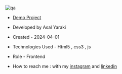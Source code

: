 ![qa](https://github.com/asalyaraki/Acc-Q-A/assets/155806762/47f6533a-8dd2-4fda-a528-0cfd29fe460e)


- [Demo Project](https://asalyaraki.github.io/Acc-Q-A/)

- Developed by Asal Yaraki

- Created - 2024-04-01

- Technologies Used - Html5 , css3 , js

- Role - Frontend

- How to reach me : with my [instagram](https://www.instagram.com/asal_yaraki_web?igsh=MXJl3ZQ==) and [linkedin](https://www.linkedin.com/in/asal-yaraki-9a5a5b2b3)
